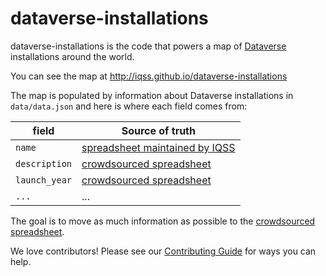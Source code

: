 # dataverse-installations

dataverse-installations is the code that powers a map of [Dataverse][] installations around the world.

You can see the map at http://iqss.github.io/dataverse-installations

The map is populated by information about Dataverse installations in `data/data.json` and here is where each field comes from:

| field | Source of truth |
| --- | --- |
| `name` | [spreadsheet maintained by IQSS][] |
| `description` | [crowdsourced spreadsheet][] |
| `launch_year` | [crowdsourced spreadsheet][] |
| `...` | ... |

The goal is to move as much information as possible to the [crowdsourced spreadsheet][].

We love contributors! Please see our [Contributing Guide][] for ways you can help.

[Dataverse]: https://dataverse.org
[Contributing Guide]: CONTRIBUTING.md
[spreadsheet maintained by IQSS]:https://docs.google.com/spreadsheets/d/1l2R9D1FQy88qVzg2bI6L1LgplmM2l7pnMI80jdiz4fk/edit?usp=sharing
[crowdsourced spreadsheet]: https://docs.google.com/spreadsheets/d/1bfsw7gnHlHerLXuk7YprUT68liHfcaMxs1rFciA-mEo/edit#gid=0
